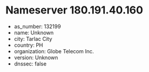 # Nameserver 180.191.40.160

* as_number: 132199
* name: Unknown
* city: Tarlac City
* country: PH
* organization: Globe Telecom Inc.
* version: Unknown
* dnssec: false
